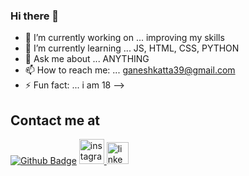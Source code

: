### Hi there 👋


- 🔭 I’m currently working on ... improving my skills
- 🌱 I’m currently learning ... JS, HTML, CSS, PYTHON
- 💬 Ask me about ... ANYTHING
- 📫 How to reach me: ...  ganeshkatta39@gmail.com
- ⚡ Fun fact: ... i am 18
-->


## Contact me at
[![Github Badge](https://img.freepik.com/free-icon/github_318-8470.jpg?size=50&ext=jpg)](https://github.com/ganeshkatta39)
<a href='https://instagram.com/ganeshkatta39'>
  <img alt='instagram' src="https://cdn3.iconfinder.com/data/icons/popular-services-brands/512/instagram-512.png" width="40"/>
</a>
<a href='https://www.linkedin.com/in/ganesh-katta-922a811b3/'>
  <img alt='linkedin' src="https://1000logos.net/wp-content/uploads/2017/03/LinkedIn-Logo.png" width="35"/>
</a>

